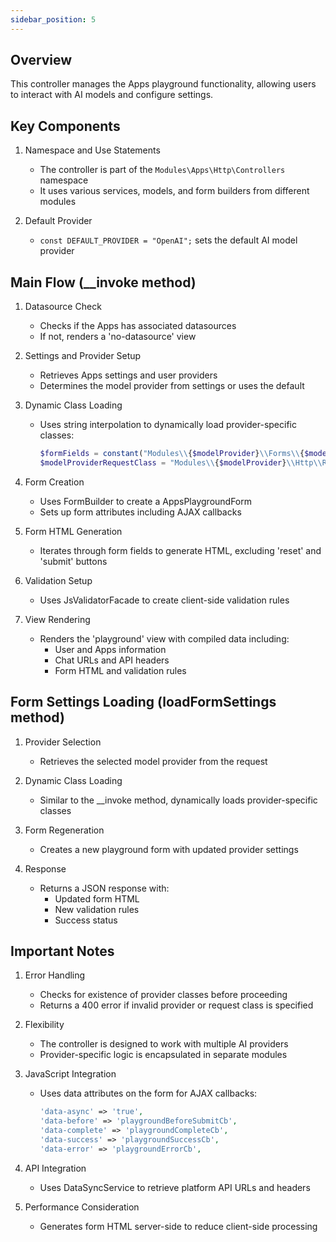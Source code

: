 ```yaml
---
sidebar_position: 5
---
```


## Overview

This controller manages the Apps playground functionality, allowing users to interact with AI models and configure settings.

## Key Components

1. Namespace and Use Statements

   - The controller is part of the `Modules\Apps\Http\Controllers` namespace
   - It uses various services, models, and form builders from different modules

2. Default Provider
   - `const DEFAULT_PROVIDER = "OpenAI";` sets the default AI model provider

## Main Flow (\_\_invoke method)

1. Datasource Check

   - Checks if the Apps has associated datasources
   - If not, renders a 'no-datasource' view

2. Settings and Provider Setup

   - Retrieves Apps settings and user providers
   - Determines the model provider from settings or uses the default

3. Dynamic Class Loading

   - Uses string interpolation to dynamically load provider-specific classes:
     ```php
     $formFields = constant("Modules\\{$modelProvider}\\Forms\\{$modelProvider}::FORM_FIELDS");
     $modelProviderRequestClass = "Modules\\{$modelProvider}\\Http\\Requests\\{$modelProvider}Request";
     ```

4. Form Creation

   - Uses FormBuilder to create a AppsPlaygroundForm
   - Sets up form attributes including AJAX callbacks

5. Form HTML Generation

   - Iterates through form fields to generate HTML, excluding 'reset' and 'submit' buttons

6. Validation Setup

   - Uses JsValidatorFacade to create client-side validation rules

7. View Rendering
   - Renders the 'playground' view with compiled data including:
     - User and Apps information
     - Chat URLs and API headers
     - Form HTML and validation rules

## Form Settings Loading (loadFormSettings method)

1. Provider Selection

   - Retrieves the selected model provider from the request

2. Dynamic Class Loading

   - Similar to the \_\_invoke method, dynamically loads provider-specific classes

3. Form Regeneration

   - Creates a new playground form with updated provider settings

4. Response
   - Returns a JSON response with:
     - Updated form HTML
     - New validation rules
     - Success status

## Important Notes

1. Error Handling

   - Checks for existence of provider classes before proceeding
   - Returns a 400 error if invalid provider or request class is specified

2. Flexibility

   - The controller is designed to work with multiple AI providers
   - Provider-specific logic is encapsulated in separate modules

3. JavaScript Integration

   - Uses data attributes on the form for AJAX callbacks:
     ```php
     'data-async' => 'true',
     'data-before' => 'playgroundBeforeSubmitCb',
     'data-complete' => 'playgroundCompleteCb',
     'data-success' => 'playgroundSuccessCb',
     'data-error' => 'playgroundErrorCb',
     ```

4. API Integration

   - Uses DataSyncService to retrieve platform API URLs and headers

5. Performance Consideration
   - Generates form HTML server-side to reduce client-side processing

